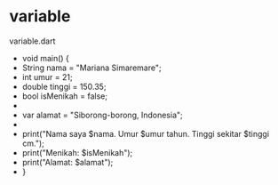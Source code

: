 # variable
variable.dart
+ void main() {
+   String nama = "Mariana Simaremare";
+   int umur = 21;
+   double tinggi = 150.35;
+   bool isMenikah = false;
+
+   var alamat = "Siborong-borong, Indonesia";
+
+   print("Nama saya $nama. Umur $umur tahun. Tinggi sekitar $tinggi cm.");
+   print("Menikah: $isMenikah");
+   print("Alamat: $alamat");
+   }
